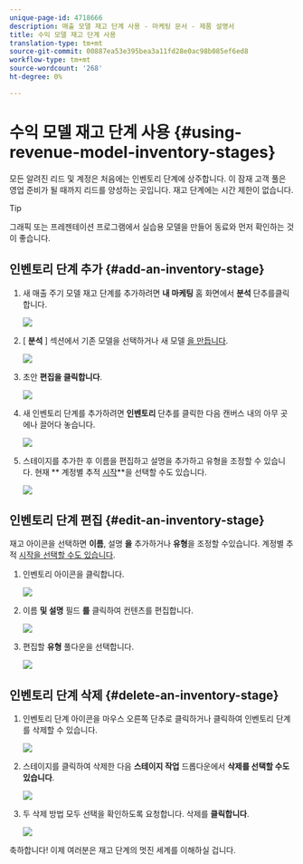 ```yaml
---
unique-page-id: 4718666
description: 매출 모델 재고 단계 사용 - 마케팅 문서 - 제품 설명서
title: 수익 모델 재고 단계 사용
translation-type: tm+mt
source-git-commit: 00887ea53e395bea3a11fd28e0ac98b085ef6ed8
workflow-type: tm+mt
source-wordcount: '268'
ht-degree: 0%

---
```



# 수익 모델 재고 단계 사용 {#using-revenue-model-inventory-stages}

모든 알려진 리드 및 계정은 처음에는 인벤토리 단계에 상주합니다. 이 잠재 고객 풀은 영업 준비가 될 때까지 리드를 양성하는 곳입니다. 재고 단계에는 시간 제한이 없습니다.

>[!TIP]
>
>그래픽 또는 프레젠테이션 프로그램에서 실습용 모델을 만들어 동료와 먼저 확인하는 것이 좋습니다.

## 인벤토리 단계 추가 {#add-an-inventory-stage}

1. 새 매출 주기 모델 재고 단계를 추가하려면 **내 마케팅** 홈 화면에서 **분석** 단추를클릭합니다.

   ![](assets/image2015-4-27-11-3a54-3a41.png)

1. [ **분석** ] 섹션에서 기존 모델을 선택하거나 새 모델 [을 만듭니다](create-a-new-revenue-model.md).

   ![](assets/image2015-4-27-14-3a31-3a53.png)

1. 초안 **편집을 클릭합니다**.

   ![](assets/image2015-4-27-12-3a10-3a49.png)

1. 새 인벤토리 단계를 추가하려면 **인벤토리** 단추를 클릭한 다음 캔버스 내의 아무 곳에나 끌어다 놓습니다.

   ![](assets/image2015-4-28-13-3a9-3a37.png)

1. 스테이지를 추가한 후 이름을 편집하고 설명을 추가하고 유형을 조정할 수 있습니다. 현재 ** 계정별 추적 [시작](start-tracking-by-account-in-the-revenue-modeler.md)**을 선택할 수도 있습니다.

   ![](assets/image2015-4-27-13-3a29-3a2.png)

## 인벤토리 단계 편집 {#edit-an-inventory-stage}

재고 아이콘을 선택하면 **이름**, 설명 **을** 추가하거나 **유형**&#x200B;을 조정할 수있습니다. 계정별 추적 [시작을 선택할 수도 있습니다](start-tracking-by-account-in-the-revenue-modeler.md).

1. 인벤토리 아이콘을 클릭합니다.

   ![](assets/image2015-4-27-15-3a55-3a10.png)

1. 이름 **및 설명** 필드 **를** 클릭하여 컨텐츠를 편집합니다.

   ![](assets/image2015-4-27-13-3a34-3a58.png)

1. 편집할 **유형** 풀다운을 선택합니다.

   ![](assets/image2015-4-27-13-3a36-3a52.png)

## 인벤토리 단계 삭제 {#delete-an-inventory-stage}

1. 인벤토리 단계 아이콘을 마우스 오른쪽 단추로 클릭하거나 클릭하여 인벤토리 단계를 삭제할 수 있습니다.

   ![](assets/image2015-4-28-13-3a0-3a20.png)

1. 스테이지를 클릭하여 삭제한 다음 **스테이지 작업** 드롭다운에서 **삭제를 선택할 수도 있습니다**.

   ![](assets/image2015-4-28-13-3a1-3a17.png)

1. 두 삭제 방법 모두 선택을 확인하도록 요청합니다. 삭제를 **클릭합니다**.

   ![](assets/image2015-4-28-13-3a5-3a26.png)

축하합니다! 이제 여러분은 재고 단계의 멋진 세계를 이해하실 겁니다.
